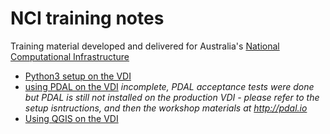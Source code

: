 
# NCI training notes

Training material developed and delivered for Australia's [National Computational Infrastructure](http://nci.org.au)

- [Python3 setup on the VDI](./python3setup)
- [using PDAL on the VDI](./pdal) *incomplete, PDAL acceptance tests were done but PDAL is still not installed on the production VDI - please refer to the setup isntructions, and then the workshop materials at http://pdal.io*
- [Using QGIS on the VDI](./qgis)
